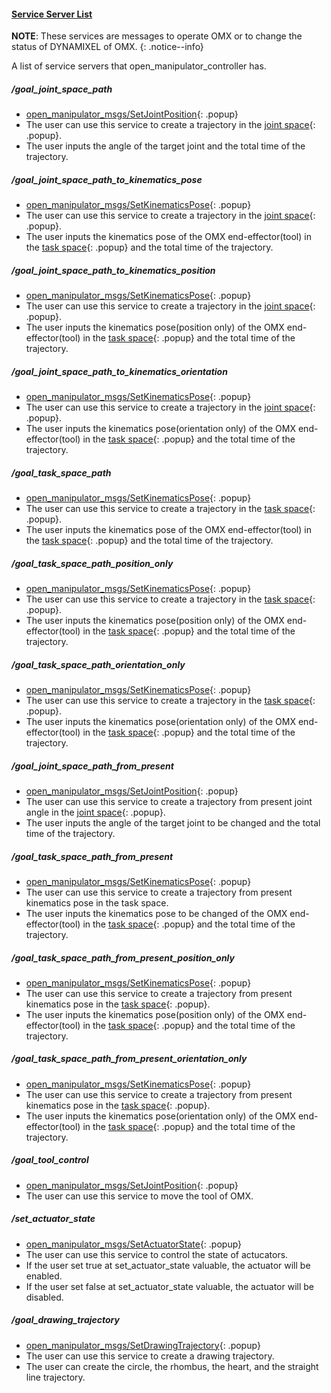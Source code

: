 #### [Service Server List](#service-server-list)

**NOTE**: These services are messages to operate OMX or to change the status of DYNAMIXEL of OMX.
{: .notice--info}

A list of service servers that open_manipulator_controller has.


##### /goal_joint_space_path
- [open_manipulator_msgs/SetJointPosition]{: .popup}
- The user can use this service to create a trajectory in the [joint space]{: .popup}.
- The user inputs the angle of the target joint and the total time of the trajectory.

##### /goal_joint_space_path_to_kinematics_pose
- [open_manipulator_msgs/SetKinematicsPose]{: .popup}
- The user can use this service to create a trajectory in the [joint space]{: .popup}.
- The user inputs the kinematics pose of the OMX end-effector(tool) in the [task space]{: .popup} and the total time of the trajectory.

##### /goal_joint_space_path_to_kinematics_position
- [open_manipulator_msgs/SetKinematicsPose]{: .popup}
- The user can use this service to create a trajectory in the [joint space]{: .popup}.
- The user inputs the kinematics pose(position only) of the OMX end-effector(tool) in the [task space]{: .popup} and the total time of the trajectory.

##### /goal_joint_space_path_to_kinematics_orientation
- [open_manipulator_msgs/SetKinematicsPose]{: .popup}
- The user can use this service to create a trajectory in the [joint space]{: .popup}.
- The user inputs the kinematics pose(orientation only) of the OMX end-effector(tool) in the [task space]{: .popup} and the total time of the trajectory.

##### /goal_task_space_path
- [open_manipulator_msgs/SetKinematicsPose]{: .popup}
- The user can use this service to create a trajectory in the [task space]{: .popup}.
- The user inputs the kinematics pose of the OMX end-effector(tool) in the [task space]{: .popup} and the total time of the trajectory.

##### /goal_task_space_path_position_only
- [open_manipulator_msgs/SetKinematicsPose]{: .popup}
- The user can use this service to create a trajectory in the [task space]{: .popup}.
- The user inputs the kinematics pose(position only) of the OMX end-effector(tool) in the [task space]{: .popup} and the total time of the trajectory.

##### /goal_task_space_path_orientation_only
- [open_manipulator_msgs/SetKinematicsPose]{: .popup}
- The user can use this service to create a trajectory in the [task space]{: .popup}.
- The user inputs the kinematics pose(orientation only) of the OMX end-effector(tool) in the [task space]{: .popup} and the total time of the trajectory.

##### /goal_joint_space_path_from_present
- [open_manipulator_msgs/SetJointPosition]{: .popup}
- The user can use this service to create a trajectory from present joint angle in the [joint space]{: .popup}.
- The user inputs the angle of the target joint to be changed and the total time of the trajectory.

##### /goal_task_space_path_from_present
- [open_manipulator_msgs/SetKinematicsPose]{: .popup}
- The user can use this service to create a trajectory from present kinematics pose in the task space.
- The user inputs the kinematics pose to be changed of the OMX end-effector(tool) in the [task space]{: .popup} and the total time of the trajectory.

##### /goal_task_space_path_from_present_position_only
- [open_manipulator_msgs/SetKinematicsPose]{: .popup}
- The user can use this service to create a trajectory from present kinematics pose in the [task space]{: .popup}.
- The user inputs the kinematics pose(position only) of the OMX end-effector(tool) in the [task space]{: .popup} and the total time of the trajectory.

##### /goal_task_space_path_from_present_orientation_only
- [open_manipulator_msgs/SetKinematicsPose]{: .popup}
- The user can use this service to create a trajectory from present kinematics pose in the [task space]{: .popup}. 
- The user inputs the kinematics pose(orientation only) of the OMX end-effector(tool) in the [task space]{: .popup} and the total time of the trajectory.

##### /goal_tool_control
- [open_manipulator_msgs/SetJointPosition]{: .popup}
- The user can use this service to move the tool of OMX.

##### /set_actuator_state
- [open_manipulator_msgs/SetActuatorState]{: .popup}
- The user can use this service to control the state of actucators.   
- If the user set true at set_actuator_state valuable, the actuator will be enabled.  
- If the user set false at set_actuator_state valuable, the actuator will be disabled.

##### /goal_drawing_trajectory
- [open_manipulator_msgs/SetDrawingTrajectory]{: .popup}
- The user can use this service to create a drawing trajectory.
- The user can create the circle, the rhombus, the heart, and the straight line trajectory.

[open_manipulator_msgs/SetJointPosition]: /docs/en/popup/open_manipulator_msgs_SetJointPosition/
[open_manipulator_msgs/SetKinematicsPose]: /docs/en/popup/open_manipulator_msgs_SetKinematicsPose/
[open_manipulator_msgs/SetActuatorState]: /docs/en/popup/open_manipulator_msgs_SetActuatorState/
[open_manipulator_msgs/SetDrawingTrajectory]: /docs/en/popup/open_manipulator_msgs_SetDrawingTrajectory/
[task space]: /docs/en/popup/open_manipulator_coordinates/
[joint space]: /docs/en/popup/open_manipulator_coordinates/ 